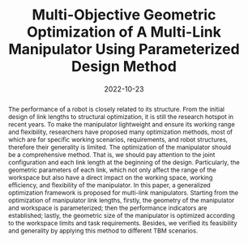 ---
title: "Multi-Objective Geometric Optimization of A Multi-Link Manipulator Using Parameterized Design Method"
authors:
- Hu Xiaomeng
- Wan Weiwei
- Du Liang
- Yuan Jianjun
- Ma Shugen
date: "2022-10-23"
doi: "10.1109/IROS47612.2022.9982094"

links:
- name: "IEEE Xplore"
  url: "https://ieeexplore.ieee.org/abstract/document/9982094"

# Publication type.
# Legend: 0 = Uncategorized; 1 = Conference paper; 2 = Journal article;
# 3 = Preprint / Working Paper; 4 = Report; 5 = Book; 6 = Book section;
# 7 = Thesis; 8 = Patent
publication_types: ["1"]

# Publication name and optional abbreviated publication name.
publication:  2022 IEEE/RSJ International Conference on Intelligent Robots and Systems (IROS)
publication_short: IROS2022

abstract: The performance of a robot is closely related to its structure. From the initial design of link lengths to structural optimization, it is still the research hotspot in recent years. To make the manipulator lightweight and ensure its working range and flexibility, researchers have proposed many optimization methods, most of which are for specific working scenarios, requirements, and robot structures, therefore their generality is limited. The optimization of the manipulator should be a comprehensive method. That is, we should pay attention to the joint configuration and each link length at the beginning of the design. Particularly, the geometric parameters of each link, which not only affect the range of the workspace but also have a direct impact on the working space, working efficiency, and flexibility of the manipulator. In this paper, a generalized optimization framework is proposed for multi-link manipulators. Starting from the optimization of manipulator link lengths, firstly, the geometry of the manipulator and workspace is parameterized; then the performance indicators are established; lastly, the geometric size of the manipulator is optimized according to the workspace limits and task requirements. Besides, we verified its feasibility and generality by applying this method to different TBM scenarios.
# Summary. An optional shortened abstract.
summary: This paper proposes a generalized optimization framework for multi-link manipulators that considers joint configuration, link lengths, and geometric parameters to optimize the manipulator's working range, efficiency, and flexibility, and demonstrates its feasibility and generality in various scenarios.

tags:
- multi-link manipulator  
- working efficiency
- flexibility
featured: false

# Featured image
# To use, add an image named `featured.jpg/png` to your page's folder. 
image:
  caption: 'Cutter head of a 16m diameter tbm'
  focal_point: ""
  preview_only: false

# Associated Projects (optional).
#   Associate this publication with one or more of your projects.
#   Simply enter your project's folder or file name without extension.
#   E.g. `internal-project` references `content/project/internal-project/index.md`.
#   Otherwise, set `projects: []`.
projects: []

# Slides (optional).
#   Associate this publication with Markdown slides.
#   Simply enter your slide deck's filename without extension.
#   E.g. `slides: "example"` references `content/slides/example/index.md`.
#   Otherwise, set `slides: ""`.
slides: ""
---